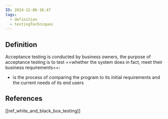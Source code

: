 ```yaml
---
ID: 2024-12-06-16:47
tags:
  - definition
  - testingTechniques
---
```

## Definition

Acceptance testing is conducted by business owners, the purpose of acceptance testing is to test ==whether the system does in fact, meet their business requirements==:
- is the process of comparing the program to its initial requirements and the current needs of its end users

## References
[[ref_white_and_black_box_testing]]